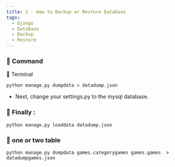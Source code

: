 ```yaml
---
title: 1 - How to Backup or Restore Database
tags:
  - Django
  - Database
  - Backup
  - Restore
---
```


### 💬 Command
🔰 Terminal
```shell
python manage.py dumpdata > datadump.json
```

* Next, change your settings.py to the mysql database.

### 💬 Finally :
```
python manage.py loaddata datadump.json
```

### 💬 one or two table 
```
python manage.py dumpdata games.categorygames games.games  > datadumpgames.json
```
